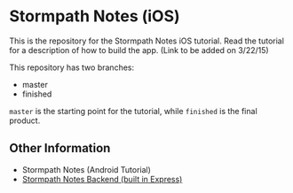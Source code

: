# Stormpath Notes (iOS)

This is the repository for the Stormpath Notes iOS tutorial. Read the tutorial for a description of how to build the app. (Link to be added on 3/22/15)

This repository has two branches:

* master
* finished

`master` is the starting point for the tutorial, while `finished` is the final product. 

## Other Information

* Stormpath Notes (Android Tutorial)
* [Stormpath Notes Backend (built in Express)](https://github.com/stormpath/stormpath-express-mobile-notes-example)